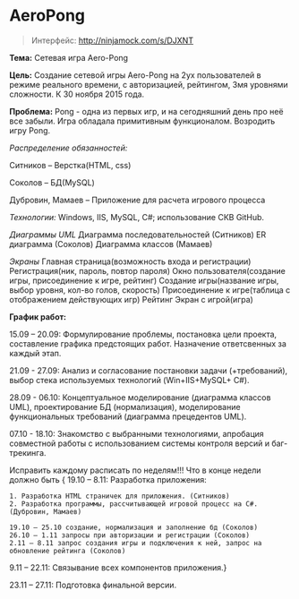 # AeroPong

>Интерфейс: http://ninjamock.com/s/DJXNT

**Тема:**  Сетевая игра Aero-Pong

**Цель:** Создание сетевой игры Aero-Pong на 2ух пользователей в режиме реального времени, с авторизацией, рейтингом, 3мя уровнями сложности.  К 30 ноября 2015 года.

**Проблема:** Pong - одна из первых игр, и на сегодняшний день про неё все забыли. Игра обладала примитивным функционалом. Возродить игру Pong. 

*Распределение обязанностей:*

Ситников – Верстка(HTML, css)

Соколов – БД(MySQL)

Дубровин, Мамаев – Приложение для расчета игрового процесса

*Технологии:*  Windows, IIS, MySQL, C#; использование СКВ GitHub.

*Диаграммы UML*
Диаграмма последовательностей (Ситников)
ER диаграмма (Соколов)
Диаграмма классов (Мамаев)

*Экраны*
Главная страница(возможность входа и регистрации)
Регистрация(ник, пароль, повтор пароля)
Окно пользователя(создание игры, присоединение к игре, рейтинг)
Создание игры(название игры, выбор уровня, кол-во голов, скорость)
Присоединение к игре(таблица с отображением действующих игр)
Рейтинг
Экран  с игрой(игра)

**График работ:**

15.09 – 20.09: Формулирование проблемы, постановка цели проекта, составление графика предстоящих работ. Назначение ответсвенных за каждый этап.

21.09 - 27.09: Анализ и согласование постановки задачи (+требований), выбор стека используемых технологий (Win+IIS+MySQL+ С#).

28.09 - 06.10: Концептуальное моделирование (диаграмма классов UML), проектирование БД (нормализация), моделирование функциональных требований (диаграмма прецедентов UML).

07.10 - 18.10: Знакомство с выбранными технологиями, апробация совместной работы с использованием системы контроля версий и баг-трекинга.

Исправить каждому расписать по неделям!!! Что в конце недели должно быть {
19.10 – 8.11:  Разработка приложения:

	1. Разработка HTML страничек для приложения. (Ситников)
	2. Разработка программы, рассчитывающей игровой процесс на С#. (Дубровин, Мамаев)

	19.10 – 25.10 создание, нормализация и заполнение бд (Соколов)
	26.10 – 1.11 запросы при авторизации и регистрации (Соколов)
	2.11 – 8.11 запрос создания игры и подключения к ней, запрос на обновление рейтинга (Соколов)
 
9.11 – 22.11: Связывание всех компонентов приложения.}

23.11 – 27.11: Подготовка финальной версии.

